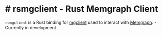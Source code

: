 # # rsmgclient - Rust Memgraph Client
`rsmgclient` is a Rust binding for [mgclient](https://github.com/memgraph/mgclient) used to interact with [Memgraph](https://memgraph.com/).
-Currently in development